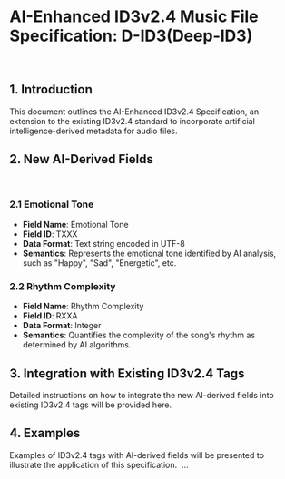# AI-Enhanced ID3v2.4 Music File Specification: D-ID3(Deep-ID3)
﻿
## 1. Introduction
This document outlines the AI-Enhanced ID3v2.4 Specification, an extension to the existing ID3v2.4 standard to incorporate artificial intelligence-derived metadata for audio files.
﻿
## 2. New AI-Derived Fields
﻿
### 2.1 Emotional Tone
- **Field Name**: Emotional Tone
- **Field ID**: TXXX
- **Data Format**: Text string encoded in UTF-8
- **Semantics**: Represents the emotional tone identified by AI analysis, such as "Happy", "Sad", "Energetic", etc.
﻿
### 2.2 Rhythm Complexity
- **Field Name**: Rhythm Complexity
- **Field ID**: RXXA
- **Data Format**: Integer
- **Semantics**: Quantifies the complexity of the song's rhythm as determined by AI algorithms.
﻿
## 3. Integration with Existing ID3v2.4 Tags
Detailed instructions on how to integrate the new AI-derived fields into existing ID3v2.4 tags will be provided here.
﻿
## 4. Examples
Examples of ID3v2.4 tags with AI-derived fields will be presented to illustrate the application of this specification.
﻿
...
